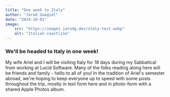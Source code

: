 ```yaml
---
title: "One week to Italy"
author: "Jarod Gowgiel"
date: "2024-10-01"
image:
    src: "https://images.jarodg.dev/italy-test.webp"
    alt: "Italian coastline"
---
```


### We'll be headed to Italy in one week!

My wife Ariel and I will be visiting Italy for 18 days during my Sabbatical from working at Lucid Software. Many of the folks reading along here will be friends and family - hello to all of you! In the tradition of Ariel's semester abroad, we're hoping to keep everyone up to speed with some posts throughout the trip, mostly in text form here and in photo-form with a shared Apple Photos album.
